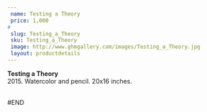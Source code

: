 ```yaml
---
 name: Testing a Theory
 price: 1,000
#
 slug: Testing_a_Theory
 sku: Testing_a_Theory
 image: http://www.ghmgallery.com/images/Testing_a_Theory.jpg
 layout: productdetails
---
```

<strong>Testing a Theory</strong><br />
 2015. Watercolor and pencil. 20x16 inches.<br />
 <br />
 
 
 
 
#END